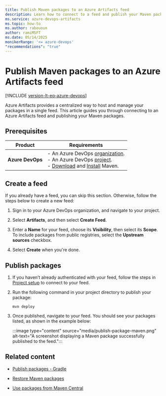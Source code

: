 ```yaml
---
title: Publish Maven packages to an Azure Artifacts feed
description: Learn how to connect to a feed and publish your Maven packages.
ms.service: azure-devops-artifacts
ms.topic: how-to
ms.author: rabououn
author: ramiMSFT
ms.date: 05/14/2025
monikerRange: '<= azure-devops'
"recommendations": "true"
---
```


# Publish Maven packages to an Azure Artifacts feed

[!INCLUDE [version-lt-eq-azure-devops](../../includes/version-lt-eq-azure-devops.md)]

Azure Artifacts provides a centralized way to host and manage your packages in a single feed. This article guides you through connecting to an Azure Artifacts feed and publishing your Maven packages.

## Prerequisites

| **Product**        | **Requirements**                       |
|--------------------|----------------------------------------|
| **Azure DevOps**   | - An Azure DevOps [organization](../../organizations/accounts/create-organization.md).<br>- An Azure DevOps [project](../../organizations/projects/create-project.md).<br> - [Download](https://maven.apache.org/download.cgi) and [Install](https://maven.apache.org/install.html) Maven. |

## Create a feed

If you already have a feed, you can skip this section. Otherwise, follow the steps below to create a new feed:

1. Sign in to your Azure DevOps organization, and navigate to your project.

1. Select **Artifacts**, and then select **Create Feed**.

1. Enter a **Name** for your feed, choose its **Visibility**, then select its **Scope**. To include packages from public registries, select the **Upstream sources** checkbox.

1. Select **Create** when you're done.

## Publish packages

1. If you haven’t already authenticated with your feed, follow the steps in [Project setup](project-setup-maven.md) to connect to your feed.

1. Run the following command in your project directory to publish your package:

    ```
    mvn deploy
    ```

1. Once published, navigate to your feed. You should see your packages listed, as shown in the example below:
    
    :::image type="content" source="media/publish-package-maven.png" alt-text="A screenshot displaying a Maven package successfully published to the feed.":::


## Related content

- [Publish packages - Gradle](publish-with-gradle.md)

- [Restore Maven packages](install.md)

- [Use packages from Maven Central](upstream-sources.md)

